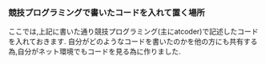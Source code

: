 ### 競技プログラミングで書いたコードを入れて置く場所
ここでは,上記に書いた通り競技プログラミング(主にatcoder)で記述したコードを入れておきます.
自分がどのようなコードを書いたのかを他の方にも共有する為,自分がネット環境でもコードを見る為に作りました.

